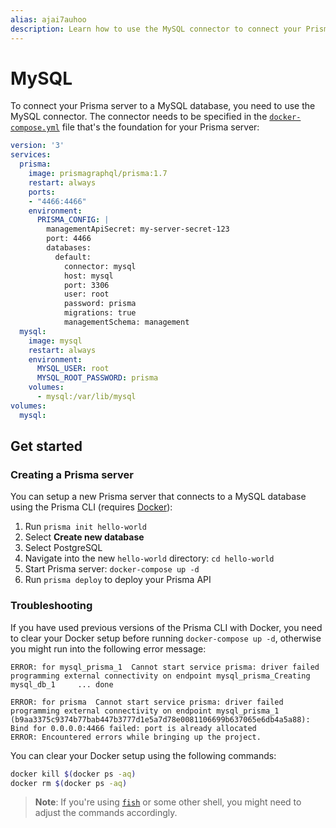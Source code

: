 ```yaml
---
alias: ajai7auhoo
description: Learn how to use the MySQL connector to connect your Prisma server to a MySQL database.
---
```


# MySQL

To connect your Prisma server to a MySQL database, you need to use the MySQL connector. The connector needs to be specified in the [`docker-compose.yml`](!alias-aira9zama5#docker-compo) file that's the foundation for your Prisma server:

```yml
version: '3'
services:
  prisma:
    image: prismagraphql/prisma:1.7
    restart: always
    ports:
    - "4466:4466"
    environment:
      PRISMA_CONFIG: |
        managementApiSecret: my-server-secret-123
        port: 4466
        databases:
          default:
            connector: mysql
            host: mysql
            port: 3306
            user: root
            password: prisma
            migrations: true
            managementSchema: management
  mysql:
    image: mysql
    restart: always
    environment:
      MYSQL_USER: root
      MYSQL_ROOT_PASSWORD: prisma
    volumes:
      - mysql:/var/lib/mysql
volumes:
  mysql:
```

## Get started

### Creating a Prisma server

You can setup a new Prisma server that connects to a MySQL database using the Prisma CLI (requires [Docker](https://www.docker.com)):

1. Run `prisma init hello-world`
1. Select **Create new database**
1. Select PostgreSQL
1. Navigate into the new `hello-world` directory: `cd hello-world`
1. Start Prisma server: `docker-compose up -d`
1. Run `prisma deploy` to deploy your Prisma API

### Troubleshooting

If you have used previous versions of the Prisma CLI with Docker, you need to clear your Docker setup before running `docker-compose up -d`, otherwise you might run into the following error message:

```
ERROR: for mysql_prisma_1  Cannot start service prisma: driver failed programming external connectivity on endpoint mysql_prisma_Creating mysql_db_1     ... done

ERROR: for prisma  Cannot start service prisma: driver failed programming external connectivity on endpoint mysql_prisma_1 (b9aa3375c9374b77bab447b3777d1e5a7d78e0081106699b637065e6db4a5a88): Bind for 0.0.0.0:4466 failed: port is already allocated
ERROR: Encountered errors while bringing up the project.
```

You can clear your Docker setup using the following commands:

```sh
docker kill $(docker ps -aq)
docker rm $(docker ps -aq)
```

> **Note**: If you're using [`fish`](https://fishshell.com/) or some other shell, you might need to adjust the commands accordingly.
